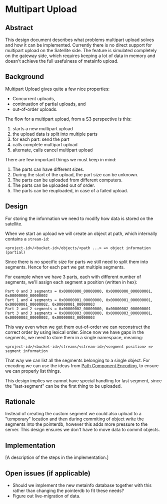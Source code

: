 # Multipart Upload

## Abstract

This design document describes what problems multipart upload solves and how it can be implemented. Currently there is no direct support for multipart upload on the Satellite side. The feature is simulated completely on the gateway side, which requires keeping a lot of data in memory and doesn't achieve the full usefulness of metainfo upload.

## Background

Multipart Upload gives quite a few nice properties:

* Concurrent uploads,
* continuation of partial uploads, and
* out-of-order uploads.

The flow for a multipart upload, from a S3 perspective is this:

1. starts a new multipart upload
2. the upload data is split into multiple parts
3. for each part: send the part
4. calls complete multipart upload
5. alternate, calls cancel multipart upload

There are few important things we must keep in mind:

1. The parts can have different sizes.
2. During the start of the upload, the part size can be unknown.
3. The parts can be uploaded from different computers.
4. The parts can be uploaded out of order.
5. The parts can be reuploaded, in case of a failed upload.

## Design

For storing the information we need to modify how data is stored on the satellite.

When we start an upload we will create an object at path, which internally contains a `stream-id`:

```
<project-id>/<bucket-id>/objects/<path ...> => object information (partial)
```

Since there is no specific size for parts we still need to split them into segments.
Hence for each part we get multiple segments.

For example when we have 3 parts, each with different number of segments, we'll assign each segment a position (written in hex):

```
Part 0 and 3 segments = 0x00000000_00000000, 0x00000000_000000001, 0x00000000_00000002
Part 1 and 4 segments = 0x00000001_00000000, 0x00000001_000000001, 0x00000001_00000002, 0x00000001_00000003
Part 2 and 2 segments = 0x00000002_00000000, 0x00000002_000000001
Part 3 and 3 segments = 0x00000003_00000000, 0x00000003_000000001, 0x00000003_00000002, 0x00000003_00000003
```

This way even when we get them out-of-order we can reconstruct the correct order by using lexical order. Since now we have gaps in the segments, we need to store them in a single namespace, meaning:

```
<project-id>/<bucket-id>/streams/<stream-id>/<segment position> => segment information
```

That way we can list all the segments belonging to a single object. For encoding we can use the ideas from [Path Component Encoding](path-component-encoding.md), to ensure we can properly list things.

This design implies we cannot have special handling for last segment, since the "last-segment" can be the first thing to be uploaded.

## Rationale

Instead of creating the custom segment we could also upload to a "temporary" location and then during commiting of object write the segments into the pointerdb, however this adds more pressure to the server. This design ensures we don't have to move data to commit objects.

## Implementation

[A description of the steps in the implementation.]

## Open issues (if applicable)

* Should we implement the new metainfo database together with this rather than changing the pointerdb to fit these needs?
* Figure out live-migration of data.